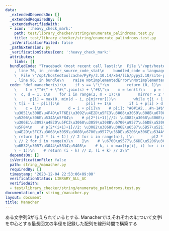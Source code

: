 ```yaml
---
data:
  _extendedDependsOn: []
  _extendedRequiredBy: []
  _extendedVerifiedWith:
  - icon: ':heavy_check_mark:'
    path: test/library_checker/string/enumerate_palindroms.test.py
    title: test/library_checker/string/enumerate_palindroms.test.py
  _isVerificationFailed: false
  _pathExtension: py
  _verificationStatusIcon: ':heavy_check_mark:'
  attributes:
    links: []
  bundledCode: "Traceback (most recent call last):\n  File \"/opt/hostedtoolcache/PyPy/3.10.14/x64/lib/pypy3.10/site-packages/onlinejudge_verify/documentation/build.py\"\
    , line 76, in _render_source_code_stat\n    bundled_code = language.bundle(\n\
    \  File \"/opt/hostedtoolcache/PyPy/3.10.14/x64/lib/pypy3.10/site-packages/onlinejudge_verify/languages/python.py\"\
    , line 96, in bundle\n    raise NotImplementedError\nNotImplementedError\n"
  code: "def manacher(s):\n    if s == \"\":\n        return (0, 1)\n    n = len(s)\n\
    \    t = \"^#\" + \"#\".join(s) + \"#$\"\n    m = len(t)\n    p = [0] * m\n  \
    \  c, d = 1, 1\n    for i in range(2, m - 1):\n        mirror = 2 * c - i\n  \
    \      p[i] = max(0, min(d - i, p[mirror]))\n        while t[i + 1 + p[i]] ==\
    \ t[i - 1 - p[i]]:\n            p[i] += 1\n        if i + p[i] > d:\n        \
    \    c = i\n            d = i + p[i]\n    # p[i]: ^#0#1#2...#n-1#$\u306B\u304A\
    \u3051\u308B\u4F4D\u7F6Ei\u3092\u4E2D\u5FC3\u3068\u3059\u308B\u6700\u9577\u56DE\
    \u5206\u306E\u534A\u5F84\n    # p[2*(i+1)]//2: \u3082\u3068\u306E\u6587\u5B57\u5217\
    \u306Ei\u3092\u4E2D\u5FC3\u3068\u3059\u308B\u6700\u9577\u56DE\u5206\u306E\u534A\
    \u5F84\n    # p[2*(i+1)+1]//2: \u3082\u3068\u306E\u6587\u5B57\u5217\u306Ei,i+1\u3092\
    \u4E2D\u5FC3\u3068\u3059\u308B\u6700\u9577\u56DE\u5206\u306E\u534A\u5F84\n   \
    \ return [p[2 * (i + 1)] // 2 for i in range(n)], [\n        p[2 * (i + 1) + 1]\
    \ // 2 for i in range(n)\n    ]\n    # \u6700\u9577\u56DE\u5206\u306E[s,t)\u304C\
    \u6B32\u3057\u3044\u5834\u5408\n    # k, i = max((p[i], i) for i in range(1, m\
    \ - 1))\n    # return (i - k) // 2, (i + k) // 2\n"
  dependsOn: []
  isVerificationFile: false
  path: string_/manacher.py
  requiredBy: []
  timestamp: '2023-12-04 22:53:06+09:00'
  verificationStatus: LIBRARY_ALL_AC
  verifiedWith:
  - test/library_checker/string/enumerate_palindroms.test.py
documentation_of: string_/manacher.py
layout: document
title: Manacher
---
```


ある文字列Sが与えられているとする.
Manacherでは,それぞれのiについて文字iを中心とする最長回文の半径を記録した配列を線形時間で構築する
    
